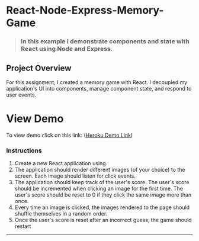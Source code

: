 # React-Node-Express-Memory-Game
> ### In this example I demonstrate components and state with React using Node and Express.

## Project Overview
For this assignment, I created a memory game with React. I decoupled my application's UI into components, manage component state, and respond to user events.

# View Demo  

To view demo click on this link: ([Heroku Demo Link](https://pacific-gorge-70990.herokuapp.com/))

### Instructions

1. Create a new React application using.
1. The application should render different images (of your choice) to the screen. Each image should listen for click events.
1. The application should keep track of the user's score. The user's score should be incremented when clicking an image for the first time. The user's score should be reset to 0 if they click the same image more than once.
1. Every time an image is clicked, the images rendered to the page should shuffle themselves in a random order.
1. Once the user's score is reset after an incorrect guess, the game should restart

- - -

